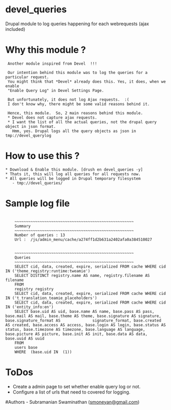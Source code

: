 devel_queries
=============

Drupal module to log queries happening for each webrequests (ajax included)

# Why this module ? 
     Another module inspired from Devel  !!! 

     Our intention behind this module was to log the queries for a particular request. 
     You might think that *Devel* already does this. Yes, it does, when we enable 
     "Enable Query Log" in Devel Settings Page. 
     
     But unfortunately, it does not log Ajax requests.  :( 
     I don't know why, there might be some valid reasons behind it. 

     Hence, this module.  So, 2 main reasons behind this module. 
     * Devel does not capture ajax requests. 
     * I want the list of all the actual queries, not the drupal query object in json format. 
       Hmm, yes. Drupal logs all the query objects as json in tmp://devel_querylog

# How to use this ? 
    * Download & Enable this module. [drush en devel_queries -y]
    * Thats it, this will log all queries for all requests now. 
    * All queries will be logged in Drupal temporary filesystem 
       - tmp://devel_queries/
  
# Sample log file 

```

    ~~~~~~~~~~~~~~~~~~~~~~~~~~~~~~~~~~~~~~~~~~~~~~~~~~~~
    Summary
    ~~~~~~~~~~~~~~~~~~~~~~~~~~~~~~~~~~~~~~~~~~~~~~~~~~~~
    Number of queries : 13
    Url :  /js/admin_menu/cache/a274ff1d2b631a2402afa0a384510027


    ~~~~~~~~~~~~~~~~~~~~~~~~~~~~~~~~~~~~~~~~~~~~~~~~~~~~
    Queries
    ~~~~~~~~~~~~~~~~~~~~~~~~~~~~~~~~~~~~~~~~~~~~~~~~~~~~
    SELECT cid, data, created, expire, serialized FROM cache WHERE cid IN ('theme_registry:runtime:tweamie')
    SELECT DISTINCT registry.name AS name, registry.filename AS filename
    FROM
    registry registry
    SELECT cid, data, created, expire, serialized FROM cache WHERE cid IN ('t_translation_teamie_placeholders')
    SELECT cid, data, created, expire, serialized FROM cache WHERE cid IN ('entity_info:en')
    SELECT base.uid AS uid, base.name AS name, base.pass AS pass, base.mail AS mail, base.theme AS theme, base.signature AS signature, base.signature_format AS              signature_format, base.created AS created, base.access AS access, base.login AS login, base.status AS status, base.timezone AS timezone, base.language AS language,      base.picture AS picture, base.init AS init, base.data AS data, base.uuid AS uuid
    FROM
    users base
    WHERE  (base.uid IN  (1))

```


# ToDos
   - Create a admin page to set whether enable query log or not. 
   - Configure a list of urls that need to covered for logging.

#Authors 
    - Subramanian Swaminathan (smoneyan@gmail.com)
   




     
  
